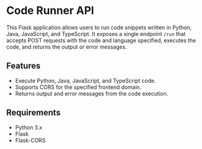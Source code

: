 # Code Runner API

This Flask application allows users to run code snippets written in Python, Java, JavaScript, and TypeScript. It exposes a single endpoint `/run` that accepts POST requests with the code and language specified, executes the code, and returns the output or error messages.

## Features

- Execute Python, Java, JavaScript, and TypeScript code.
- Supports CORS for the specified frontend domain.
- Returns output and error messages from the code execution.

## Requirements

- Python 3.x
- Flask
- Flask-CORS